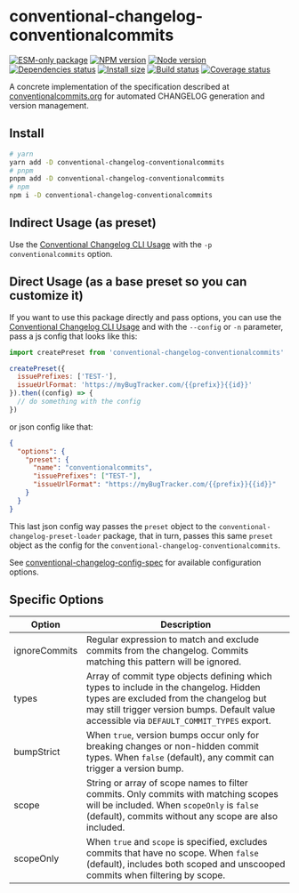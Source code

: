 # conventional-changelog-conventionalcommits

[![ESM-only package][package]][package-url]
[![NPM version][npm]][npm-url]
[![Node version][node]][node-url]
[![Dependencies status][deps]][deps-url]
[![Install size][size]][size-url]
[![Build status][build]][build-url]
[![Coverage status][coverage]][coverage-url]

[package]: https://img.shields.io/badge/package-ESM--only-ffe536.svg
[package-url]: https://nodejs.org/api/esm.html

[npm]: https://img.shields.io/npm/v/conventional-changelog-conventionalcommits.svg
[npm-url]: https://npmjs.com/package/conventional-changelog-conventionalcommits

[node]: https://img.shields.io/node/v/conventional-changelog-conventionalcommits.svg
[node-url]: https://nodejs.org

[deps]: https://img.shields.io/librariesio/release/npm/conventional-changelog-conventionalcommits
[deps-url]: https://libraries.io/npm/conventional-changelog-conventionalcommits/tree

[size]: https://packagephobia.com/badge?p=conventional-changelog-conventionalcommits
[size-url]: https://packagephobia.com/result?p=conventional-changelog-conventionalcommits

[build]: https://img.shields.io/github/actions/workflow/status/conventional-changelog/conventional-changelog/tests.yaml?branch=master
[build-url]: https://github.com/conventional-changelog/conventional-changelog/actions

[coverage]: https://coveralls.io/repos/github/conventional-changelog/conventional-changelog/badge.svg?branch=master
[coverage-url]: https://coveralls.io/github/conventional-changelog/conventional-changelog?branch=master

A concrete implementation of the specification described at [conventionalcommits.org](https://conventionalcommits.org/) for automated CHANGELOG generation and version management.

## Install

```bash
# yarn
yarn add -D conventional-changelog-conventionalcommits
# pnpm
pnpm add -D conventional-changelog-conventionalcommits
# npm
npm i -D conventional-changelog-conventionalcommits
```

## Indirect Usage (as preset)

Use the [Conventional Changelog CLI Usage](https://github.com/conventional-changelog/conventional-changelog/tree/master/packages/conventional-changelog#usage) with the `-p conventionalcommits` option.

## Direct Usage (as a base preset so you can customize it)

If you want to use this package directly and pass options, you can use the [Conventional Changelog CLI Usage](https://github.com/conventional-changelog/conventional-changelog/tree/master/packages/conventional-changelog#usage) and with the `--config` or `-n` parameter, pass a js config that looks like this:

```js
import createPreset from 'conventional-changelog-conventionalcommits'

createPreset({
  issuePrefixes: ['TEST-'],
  issueUrlFormat: 'https://myBugTracker.com/{{prefix}}{{id}}'
}).then((config) => {
  // do something with the config
})
```

or json config like that:

```json
{
  "options": {
    "preset": {
      "name": "conventionalcommits",
      "issuePrefixes": ["TEST-"],
      "issueUrlFormat": "https://myBugTracker.com/{{prefix}}{{id}}"
    }
  }
}
```

This last json config way passes the `preset` object to the `conventional-changelog-preset-loader` package, that in turn, passes this same `preset` object as the config for the `conventional-changelog-conventionalcommits`.

See [conventional-changelog-config-spec](https://github.com/conventional-changelog/conventional-changelog-config-spec) for available configuration options.

## Specific Options

| Option | Description |
|--------|-------------|
| ignoreCommits | Regular expression to match and exclude commits from the changelog. Commits matching this pattern will be ignored. |
| types | Array of commit type objects defining which types to include in the changelog. Hidden types are excluded from the changelog but may still trigger version bumps. Default value accessible via `DEFAULT_COMMIT_TYPES` export. |
| bumpStrict | When `true`, version bumps occur only for breaking changes or non-hidden commit types. When `false` (default), any commit can trigger a version bump. |
| scope | String or array of scope names to filter commits. Only commits with matching scopes will be included. When `scopeOnly` is `false` (default), commits without any scope are also included. |
| scopeOnly | When `true` and `scope` is specified, excludes commits that have no scope. When `false` (default), includes both scoped and unscooped commits when filtering by scope. |
